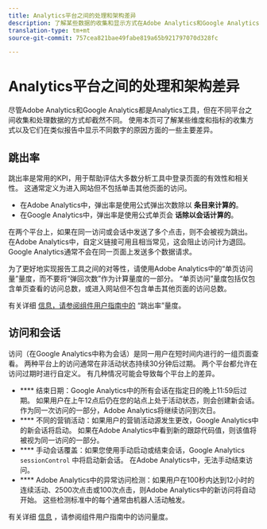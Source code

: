 ```yaml
---
title: Analytics平台之间的处理和架构差异
description: 了解某些数据的收集和显示方式在Adobe Analytics和Google Analytics等平台之间是如何不同的。
translation-type: tm+mt
source-git-commit: 757cea821bae49fabe819a65b921797070d328fc

---
```



# Analytics平台之间的处理和架构差异

尽管Adobe Analytics和Google Analytics都是Analytics工具，但在不同平台之间收集和处理数据的方式却截然不同。 使用本页可了解某些维度和指标的收集方式以及它们在类似报告中显示不同数字的原因方面的一些主要差异。

## 跳出率

跳出率是常用的KPI，用于帮助评估大多数分析工具中登录页面的有效性和相关性。 这通常定义为进入网站但不包括单击其他页面的访问。

* 在Adobe Analytics中，弹出率是使用公式弹出次数除以 **条目来计算的**。
* 在Google Analytics中，弹出率是使用公式单页会 **话除以会话计算的**。

在两个平台上，如果在同一访问或会话中发送了多个点击，则不会被视为跳出。 在Adobe Analytics中，自定义链接可用且相当常见，这会阻止访问计为退回。 Google Analytics通常不会在同一页面上发送多个数据请求。

为了更好地实现报告工具之间的对等性，请使用Adobe Analytics中的“单页访问量”量度，而不要将“弹回次数”作为计算量度的一部分。 “单页访问”量度包括仅包含单页查看的访问总数，或进入网站但不包含单击其他页面的访问总数。

有关详细 [信息，请参阅组件用户指南中的](/help/components/c-variables/c-metrics/metrics-bounce-rate.md) “跳出率”量度。

## 访问和会话

访问（在Google Analytics中称为会话）是同一用户在短时间内进行的一组页面查看。 两种平台上的访问通常在非活动状态持续30分钟后过期。 两个平台都允许在访问过期时进行自定义。 有几种情况可能会导致每个平台上的差异。

* **** 结束日期：Google Analytics中的所有会话在指定日的晚上11:59后过期。 如果用户在上午12点后仍在您的站点上处于活动状态，则会创建新会话。 作为同一次访问的一部分，Adobe Analytics将继续访问到次日。
* **** 不同的营销活动：如果用户的营销活动源发生更改，Google Analytics中的新会话将启动。 如果在Adobe Analytics中看到新的跟踪代码值，则该值将被视为同一访问的一部分。
* **** 手动会话覆盖：如果您使用手动启动或结束会话，Google Analytics `sessionControl` 中将启动新会话。 在Adobe Analytics中，无法手动结束访问。
* **** Adobe Analytics中的异常访问检测：如果用户在100秒内达到12小时的连续活动、2500次点击或100次点击，则Adobe Analytics中的新访问将自动开始。 这些检测标准中的每个通常由机器人活动触发。

有关详细 [信息](/help/components/c-variables/c-metrics/metrics-visit.md) ，请参阅组件用户指南中的访问量度。
